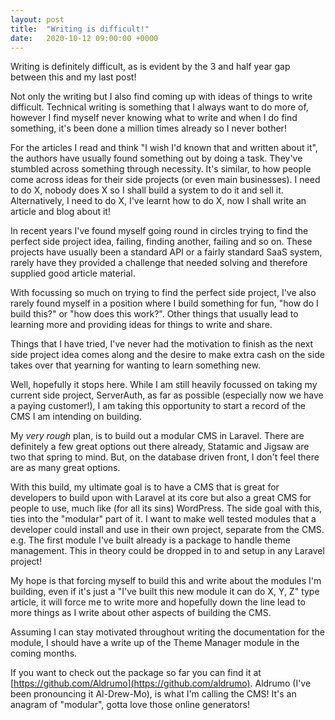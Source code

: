```yaml
---
layout: post
title:  "Writing is difficult!"
date:   2020-10-12 09:00:00 +0000
---
```


Writing is definitely difficult, as is evident by the 3 and half year gap between this and my last post!

Not only the writing but I also find coming up with ideas of things to write difficult. Technical writing is something that I always want to do more of, however I find myself never knowing what to write and when I do find something, it's been done a million times already so I never bother!

For the articles I read and think "I wish I'd known that and written about it", the authors have usually found something out by doing a task. They've stumbled across something through necessity. It's similar, to how people come across ideas for their side projects (or even main businesses). I need to do X, nobody does X so I shall build a system to do it and sell it. Alternatively, I need to do X, I've learnt how to do X, now I shall write an article and blog about it!

In recent years I've found myself going round in circles trying to find the perfect side project idea, failing, finding another, failing and so on. These projects have usually been a standard API or a fairly standard SaaS system, rarely have they provided a challenge that needed solving and therefore supplied good article material. 

With focussing so much on trying to find the perfect side project, I've also rarely found myself in a position where I build something for fun, "how do I build this?" or "how does this work?". Other things that usually lead to learning more and providing ideas for things to write and share.

Things that I have tried, I've never had the motivation to finish as the next side project idea comes along and the desire to make extra cash on the side takes over that yearning for wanting to learn something new.

Well, hopefully it stops here. While I am still heavily focussed on taking my current side project, ServerAuth, as far as possible (especially now we have a paying customer!), I am taking this opportunity to start a record of the CMS I am intending on building.

My _very rough_ plan, is to build out a modular CMS in Laravel. There are definitely a few great options out there already, Statamic and Jigsaw are two that spring to mind. But, on the database driven front, I don't feel there are as many great options. 

With this build, my ultimate goal is to have a CMS that is great for developers to build upon with Laravel at its core but also a great CMS for people to use, much like (for all its sins) WordPress. The side goal with this, ties into the "modular" part of it. I want to make well tested modules that a developer could install and use in their own project, separate from the CMS. e.g. The first module I've built already is a package to handle theme management. This in theory could be dropped in to and setup in any Laravel project!

My hope is that forcing myself to build this and write about the modules I'm building, even if it's just a "I've built this new module it can do X, Y, Z" type article, it will force me to write more and hopefully down the line lead to more things as I write about other aspects of building the CMS.

Assuming I can stay motivated throughout writing the documentation for the module, I should have a write up of the Theme Manager module in the coming months.

If you want to check out the package so far you can find it at [https://github.com/Aldrumo](https://github.com/aldrumo). Aldrumo (I've been pronouncing it Al-Drew-Mo), is what I'm calling the CMS! It's an anagram of "modular", gotta love those online generators! 
